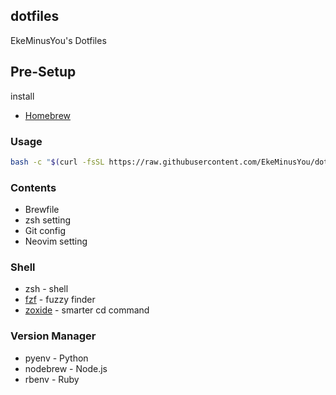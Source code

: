 ## dotfiles

EkeMinusYou's Dotfiles

## Pre-Setup

install

- [Homebrew](https://brew.sh/index_ja)

### Usage

```bash
bash -c "$(curl -fsSL https://raw.githubusercontent.com/EkeMinusYou/dotfiles/main/install.sh)"
```

### Contents

- Brewfile
- zsh setting
- Git config
- Neovim setting

### Shell

- zsh - shell
- [fzf](https://github.com/junegunn/fzf) - fuzzy finder
- [zoxide](https://github.com/ajeetdsouza/zoxide) - smarter cd command

### Version Manager

- pyenv - Python
- nodebrew - Node.js
- rbenv - Ruby
